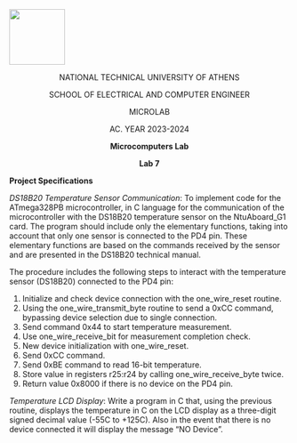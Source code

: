 <img align="center" width="100" height="100" src="https://lh5.googleusercontent.com/proxy/MRBDx8ZGLT3hSY5t3q2KhUkOG_Gzt5I7GlafOJ8LYyeep_qBNeylB6YoIZasv3_iTLDBCqOXg9Co3vtRMeDpDQAlV7wftJTaEOPXEjBocWE">
<p align="center">
  NATIONAL TECHNICAL UNIVERSITY OF ATHENS 
</p>
<p align="center">
  SCHOOL OF ELECTRICAL AND COMPUTER ENGINEER
</p>
<p align="center">
  MICROLAB
</p>
<p align="center">
  AC. YEAR 2023-2024
</p>
<p align="center">
  <b>Microcomputers Lab</b>
</p>
<p align="center">
  <b>Lab 7</b>
</p>



**Project Specifications**

*DS18B20 Temperature Sensor Communication*: 
To implement code for the ATmega328PB microcontroller, in C language for the communication of the microcontroller with the DS18B20 temperature sensor on the NtuAboard_G1 card. The program should include only the elementary functions, taking into account that only one sensor is connected to the PD4 pin. These elementary functions are based on the commands received by the sensor and are presented in the DS18B20 technical manual.

The procedure includes the following steps to interact with the temperature sensor (DS18B20) connected to the PD4 pin:

1. Initialize and check device connection with the one_wire_reset routine.
2. Using the one_wire_transmit_byte routine to send a 0xCC command, bypassing device selection due to single connection.
3. Send command 0x44 to start temperature measurement.
4. Use one_wire_receive_bit for measurement completion check.
5. New device initialization with one_wire_reset.
6. Send 0xCC command.
7. Send 0xBE command to read 16-bit temperature.
8. Store value in registers r25:r24 by calling one_wire_receive_byte twice.
9. Return value 0x8000 if there is no device on the PD4 pin.

*Temperature LCD Display*: 
Write a program in C that, using the previous routine, displays the temperature in C on the LCD display as a three-digit signed decimal value (-55C to +125C). Also in the event that there is no device connected it will display the message “NO Device”.
